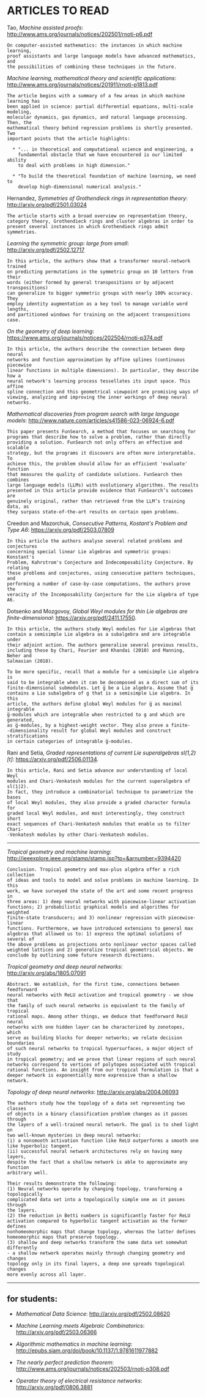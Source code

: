 #     ARTICLES TO READ


Tao, _Machine assisted proofs_: http://www.ams.org/journals/notices/202501/rnoti-p6.pdf

    On computer-assisted mathematics: the instances in which machine learning, 
    proof assistants and large language models have advanced mathematics, and 
    the possibilities of combining these techniques in the future.

_Machine learning, mathematical theory and scientific applications_: http://www.ams.org/journals/notices/201911/rnoti-p1813.pdf

    The article begins with a summary of a few areas in which machine learning has
    been applied in science: partial differential equations, multi-scale modeling,
    molecular dynamics, gas dynamics, and natural language processing. Then, the
    mathematical theory behind regression problems is shortly presented. Two 
    important points that the article highlights:
    
      * "... in theoretical and computational science and engineering, a 
        fundamental obstacle that we have encountered is our limited ability
        to deal with problems in high dimension."
         
      * "To build the theoretical foundation of machine learning, we need to 
        develop high-dimensional numerical analysis."

Hernandez, _Symmetries of Grothendieck rings in representation theory_: http://arxiv.org/pdf/2501.03024

    The article starts with a broad overview on representation theory, 
    category theory, Grothendieck rings and cluster algebras in order to
    present several instances in which Grothendieck rings admit symmetries.

_Learning the symmetric group: large from small_: http://arxiv.org/pdf/2502.12717
    
    In this article, the authors show that a transformer neural-network trained 
    on predicting permutations in the symmetric group on 10 letters from their 
    words (either formed by general transpositions or by adjacent transpositions)
    can generalize to bigger symmetric groups with nearly 100% accuracy. They
    employ identity augmentation as a key tool to manage variable word lengths,
    and partitioned windows for training on the adjacent transpositions case.

_On the geometry of deep learning_: https://www.ams.org/journals/notices/202504/rnoti-p374.pdf

    In this article, the authors describe the connection between deep neural
    networks and function approximation by affine splines (continuous piecewise
    linear functions in multiple dimensions). In particular, they describe how a
    neural network's learning process tessellates its input space. This affine
    spline connection and this geometrical viewpoint are promising ways of
    viewing, analyzing and improving the inner workings of deep neural networks.

_Mathematical discoveries from program search with large language models_: http://www.nature.com/articles/s41586-023-06924-6.pdf

    This paper presents FunSearch, a method that focuses on searching for 
    programs that describe how to solve a problem, rather than directly 
    providing a solution. FunSearch not only offers an effective and scalable 
    strategy, but the programs it discovers are often more interpretable. To 
    achieve this, the problem should allow for an efficient 'evaluate' function 
    that measures the quality of candidate solutions. FunSearch then combines 
    large language models (LLMs) with evolutionary algorithms. The results 
    presented in this article provide evidence that FunSearch’s outcomes are 
    genuinely original, rather than retrieved from the LLM’s training data, as 
    they surpass state-of-the-art results on certain open problems.

Creedon and Mazorchuk, _Consecutive Patterns, Kostant's Problem and Type A6_: https://arxiv.org/pdf/2503.07809

    In this article the authors analyse several related problems and conjectures
    concerning special linear Lie algebras and symmetric groups: Konstant's 
    Problem, Kahrstrom's Conjecture and Indecomposability Conjecture. By relating
    these problems and conjectures, using consecutive pattern techniques, and 
    performing a number of case-by-case computations, the authors prove the 
    veracity of the Incomposability Conjecture for the Lie algebra of type A6.

Dotsenko and Mozgovoy, _Global Weyl modules for thin Lie algebras are finite-dimensional_: https://arxiv.org/pdf/2411.17550.

    In this article, the authors study Weyl modules for Lie algebras that 
    contain a semisimple Lie algebra as a subalgebra and are integrable under 
    their adjoint action. The authors generalise several previous results, 
    including those by Chari, Fourier and Khandai (2010) and Manning, Neher and 
    Salmasian (2018).

    To be more specific, recall that a module for a semisimple Lie algebra is 
    said to be integrable when it can be decomposed as a direct sum of its 
    finite-dimensional submodules. Let g̅ be a Lie algebra. Assume that g̅ 
    contains a Lie subalgebra of g that is a semisimple Lie algebra. In this 
    article, the authors define global Weyl modules for g̅ as maximal integrable
    g̅-modules which are integrable when restricted to g and which are generated,
    as g̅-modules, by a highest-weight vector. They also prove a finite-
    -dimensionality result for global Weyl modules and construct stratifications 
    in certain categories of integrable g̅-modules.

Rani and Setia, _Graded representations of current Lie superalgebras sl(1,2)[t]_: https://arxiv.org/pdf/2506.01134.

    In this article, Rani and Setia advance our understanding of local Weyl 
    modules and Chari-Venkatesh modules for the current superalgebra of sl(1|2).
    In fact, they introduce a combinatorial technique to parametrize the bases
    of local Weyl modules, they also provide a graded character formula for
    graded local Weyl modules, and most interestingly, they construct short 
    exact sequences of Chari-Venkatesh modules that enable us to filter Chari-
    -Venkatesh modules by other Chari-Venkatesh modules.

---

_Tropical geometry and machine learning_: http://ieeexplore.ieee.org/stamp/stamp.jsp?tp=&arnumber=9394420

    Conclusion. Tropical geometry and max-plus algebra offer a rich collection 
    of ideas and tools to model and solve problems in machine learning. In this
    work, we have surveyed the state of the art and some recent progress in 
    three areas: 1) deep neural networks with piecewise-linear activation 
    functions; 2) probabilistic graphical models and algorithms for weighted 
    finite-state transducers; and 3) nonlinear regression with piecewise-linear
    functions. Furthermore, we have introduced extensions to general max 
    algebras that allowed us to: 1) express the optimal solutions of several of
    the above problems as projections onto nonlinear vector spaces called 
    weighted lattices and 2) generalize tropical geometrical objects. We 
    conclude by outlining some future research directions.

_Tropical geometry and deep neural networks_: http://arxiv.org/abs/1805.07091

    Abstract. We establish, for the first time, connections between feedforward
    neural networks with ReLU activation and tropical geometry - we show that
    the family of such neural networks is equivalent to the family of tropical 
    rational maps. Among other things, we deduce that feedforward ReLU neural 
    networks with one hidden layer can be characterized by zonotopes, which 
    serve as building blocks for deeper networks; we relate decision boundaries 
    of such neural networks to tropical hypersurfaces, a major object of study 
    in tropical geometry; and we prove that linear regions of such neural 
    networks correspond to vertices of polytopes associated with tropical 
    rational functions. An insight from our tropical formulation is that a 
    deeper network is exponentially more expressive than a shallow network.

_Topology of deep neural networks_: http://arxiv.org/abs/2004.06093

    The authors study how the topology of a data set representing two classes
    of objects in a binary classification problem changes as it passes through 
    the layers of a well-trained neural network. The goal is to shed light on 
    two well-known mysteries in deep neural networks:
    (i) a nonsmooth activation function like ReLU outperforms a smooth one 
    like hyperbolic tangent, 
    (ii) successful neural network architectures rely on having many layers, 
    despite the fact that a shallow network is able to approximate any function
    arbitrary well.
    
    Their results demonstrate the following: 
    (1) Neural networks operate by changing topology, transforming a topologically 
    complicated data set into a topologically simple one as it passes through 
    the layers.
    (2) the reduction in Betti numbers is significantly faster for ReLU 
    activation compared to hyperbolic tangent activation as the former defines 
    nonhomeomorphic maps that change topology, whereas the latter defines 
    homeomorphic maps that preserve topology. 
    (3) shallow and deep networks transform the same data set somewhat differently
    - a shallow network operates mainly through changing geometry and changes
    topology only in its final layers, a deep one spreads topological changes 
    more evenly across all layer.

---

## for students:

 * _Mathematical Data Science_: http://arxiv.org/pdf/2502.08620

 * _Machine Learning meets Algebraic Combinatorics_: http://arxiv.org/pdf/2503.06366

 * _Algorithmic mathematics in machine learning_: http://epubs.siam.org/doi/book/10.1137/1.9781611977882
  
 * _The nearly perfect prediction theorem_: http://www.ams.org/journals/notices/202503/rnoti-p308.pdf
 
 * _Operator theory of electrical resistance networks_: http://arxiv.org/pdf/0806.3881
